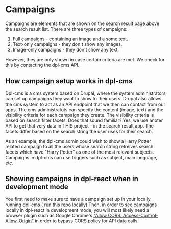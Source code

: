 # Campaigns

Campaigns are elements that are shown on the search result page above the search
result list. There are three types of campaigns:

1. Full campaigns - containing an image and a some text.
2. Text-only campaigns - they don't show any images.
3. Image-only campaigns - they don't show any text.

However, they are only shown in case certain criteria are met. We check for this
by contacting the dpl-cms API.

## How campaign setup works in dpl-cms
Dpl-cms is a cms system based on Drupal, where the system administrators can set
up campaigns they want to show to their users. Drupal also allows the cms system
to act as an API endpoint that we then can contact from our apps.
The cms administratots can specify the content (image, text) and the visibility
criteria for each campaign they create. The visibility criteria is based on
search filter facets. Does that sound familiar? Yes, we use anoter API to get
that very data in THIS project - in the search result app.
The facets differ based on the search string the user uses for their search.

As an example, the dpl-cms admin could wish to show a Harry Potter related
campaign to all the users whose search string retreives search facets which
have "Harry Potter" as one of the most relevant subjects.
Campaigns in dpl-cms can use triggers such as subject, main language, etc.

## Showing campaigns in dpl-react when in development mode
You first need to make sure to have a campaign set up in your locally running
dpl-cms (
[run this repo locally](https://github.com/danskernesdigitalebibliotek/dpl-cms))
Then, in order to see campaigns locally in dpl-react in development mode, you
will most likely need a browser plugin such as Google Chrome's
["Allow CORS: Access-Control-Allow-Origin"](https://chrome.google.com/webstore/detail/allow-cors-access-control/lhobafahddgcelffkeicbaginigeejlf?hl=en)
in order to bypass CORS policy for API data calls.
